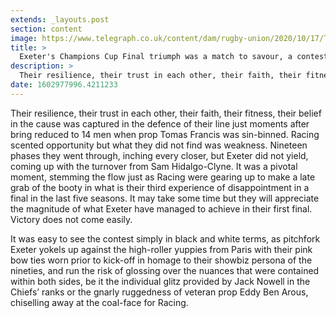 ```yaml
--- 
extends: _layouts.post 
section: content 
image: https://www.telegraph.co.uk/content/dam/rugby-union/2020/10/17/TELEMMGLPICT000242193474_trans_NvBQzQNjv4BqmRnaWIkzDVpCKltYOKrpmYYDCCaUMeC1S9ZKbafoDv0.jpeg?impolicy=logo-overlay 
title: > 
  Exeter's Champions Cup Final triumph was a match to savour, a contest of unrelenting endeavour and spirit 
description: > 
  Their resilience, their trust in each other, their faith, their fitness, their belief in the cause was captured in the defence of their line just moments after bring reduced to 14 men when prop Tomas Francis was sin-binned.Racing scented opportunity but what they did not find was weakness.Nineteen phases they went through, inching every closer, but Exeter did not yield, coming up with the turnover from Sam Hidalgo-Clyne.It was a pivotal moment, stemming the flow just as Racing were gearing up to make a late grab of the booty in what is their third experience of disappointment in a final in the last five seasons.It may take some time but they will appreciate the magnitude of what Exeter have managed to achieve in their first final. 
date: 1602977996.4211233 
--- 
```

Their resilience, their trust in each other, their faith, their fitness, their belief in the cause was captured in the defence of their line just moments after bring reduced to 14 men when prop Tomas Francis was sin-binned. Racing scented opportunity but what they did not find was weakness. Nineteen phases they went through, inching every closer, but Exeter did not yield, coming up with the turnover from Sam Hidalgo-Clyne. It was a pivotal moment, stemming the flow just as Racing were gearing up to make a late grab of the booty in what is their third experience of disappointment in a final in the last five seasons. It may take some time but they will appreciate the magnitude of what Exeter have managed to achieve in their first final. Victory does not come easily.

It was easy to see the contest simply in black and white terms, as pitchfork Exeter yokels up against the high-roller yuppies from Paris with their pink bow ties worn prior to kick-off in homage to their showbiz persona of the nineties, and run the risk of glossing over the nuances that were contained within both sides, be it the individual glitz provided by Jack Nowell in the Chiefs’ ranks or the gnarly ruggedness of veteran prop Eddy Ben Arous, chiselling away at the coal-face for Racing.